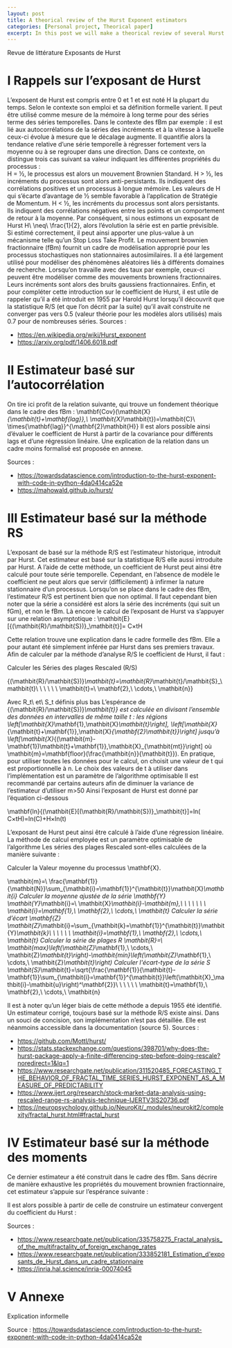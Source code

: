 ```yaml
---
layout: post
title: A theorical review of the Hurst Exponent estimators 
categories: [Personal project, Theorical paper]
excerpt: In this post we will make a theorical review of several Hurst exponent estimators from the litterature.
---
```


Revue de littérature
Exposants de Hurst

# I Rappels sur l’exposant de Hurst 

L’exposent de Hurst est compris entre 0 et 1 et est noté H la plupart du temps. Selon le contexte son emploi et sa définition formelle varient. Il peut être utilisé comme mesure de la mémoire à long terme pour des séries terme des séries temporelles. Dans le contexte des fBm par exemple : il est lié aux autocorrélations de la séries des incréments et à la vitesse à laquelle ceux-ci évolue à mesure que le décalage augmente. Il quantifie alors la tendance relative d’une série temporelle à régresser fortement vers la moyenne ou à se regrouper dans une direction. Dans ce contexte, on distingue trois cas suivant sa valeur indiquant les différentes propriétés du processus :	
	H = ½, le processus est alors un mouvement Brownien Standard.
	H > ½, les incréments du processus sont alors anti-persistants. Ils indiquent des corrélations positives et un processus à longue mémoire. Les valeurs de H qui s’écarte d’avantage de ½ semble favorable à l’application de Stratégie de Momentum.
	H < ½, les incréments du processus sont alors persistants. Ils indiquent des corrélations négatives entre les points et un comportement de retour à la moyenne.
Par conséquent, si nous estimons un exposant de Hurst H\ \neq\ \frac{1}{2}, alors l’évolution la série est en partie prévisible. Si estimé correctement, il peut ainsi apporter une plus-value à un mécanisme telle qu’un Stop Loss Take Profit. 
Le mouvement brownien fractionnaire (fBm) fournit un cadre de modélisation approprié pour les processus stochastiques non stationnaires autosimilaires. Il a été largement utilisé pour modéliser des phénomènes aléatoires liés à différents domaines de recherche. Lorsqu’on travaille avec des taux par exemple, ceux-ci peuvent être modéliser comme des mouvements browniens fractionnaires. Leurs incréments sont alors des bruits gaussiens fractionnaires.
Enfin, et pour compléter cette introduction sur le coefficient de Hurst, il est utile de rappeler qu’il a été introduit en 1955 par Harold Hurst lorsqu’il découvrit que la statistique R/S (et que l’on décrit par la suite) qu’il avait construite ne converger pas vers 0.5 (valeur théorie pour les modèles alors utilisés) mais 0.7 pour de nombreuses séries.
Sources : 

- https://en.wikipedia.org/wiki/Hurst_exponent
- https://arxiv.org/pdf/1406.6018.pdf

# II Estimateur basé sur l’autocorrélation 

On tire ici profit de la relation suivante, qui trouve un fondement théorique dans le cadre des fBm :
\mathbf{Cov}(\mathbit{X}_{\mathbit{t}+\mathbf{lag}},\ \mathbit{X}_\mathbit{t})=\mathbit{C}\ \times{\mathbf{lag}}^{\mathbf{2}\mathbit{H}}
Il est alors possible ainsi d’évaluer le coefficient de Hurst à partir de la covariance pour différents lags et d’une régression linéaire.
Une explication de la relation dans un cadre moins formalisé est proposée en annexe. 

Sources : 

- https://towardsdatascience.com/introduction-to-the-hurst-exponent-with-code-in-python-4da0414ca52e
- https://mahowald.github.io/hurst/

# III Estimateur basé sur la méthode RS 

L’exposant de basé sur la méthode R/S est l’estimateur historique, introduit par Hurst. Cet estimateur est basé sur la statistique R/S elle aussi introduite par Hurst. A l’aide de cette méthode, un coefficient de Hurst peut ainsi être calculé pour toute série temporelle. Cependant, en l’absence de modèle le coefficient ne peut alors que servir (difficilement) à infirmer la nature stationnaire d’un processus. Lorsqu’on se place dans le cadre des fBm, l’estimateur R/S est pertinent bien que non optimal. Il faut cependant bien noter que la série a considéré est alors la série des incréments (qui suit un fGm), et non le fBm.
Là encore le calcul de l’exposant de Hurst va s’appuyer sur une relation asymptotique :
\mathbit{E}[{(\mathbit{R}/\mathbit{S})}_\mathbit{t}]= C×tH

Cette relation trouve une explication dans le cadre formelle des fBm. Elle a pour autant été simplement inférée par Hurst dans ses premiers travaux.
Afin de calculer par la méthode d’analyse R/S le coefficient de Hurst, il faut :

Calculer les Séries des plages Rescaled (R/S)

{(\mathbit{R}/\mathbit{S})}_\mathbit{t}=\mathbit{R}_\mathbit{t}/\mathbit{S}_\mathbit{t}\ \ \ \ \ \ \mathbit{t}=\ \mathbf{2},\ \cdots,\ \mathbit{n}}

Avec R_t\ et\ S_t définis plus bas
L’espérance de {(\mathbit{R}/\mathbit{S})}_\mathbit{t}}
est calculée en divisant l’ensemble des données en intervalles de même taille t : les régions 
\left[\mathbit{X}_\mathbf{1},\mathbit{X}_\mathbit{t}\right], \left[\mathbit{X}_{\mathbit{t}+\mathbf{1}},\mathbit{X}_{\mathbf{2}\mathbit{t}}\right] jusqu’à \left[\mathbit{X}_{(\mathbit{m}-\mathbf{1})\mathbit{t}+\mathbf{1}},\mathbit{X}_{\mathbit{mt}}\right] où \mathbit{m}=\mathbf{floor}(\frac{\mathbit{n}}{\mathbit{t}}).
En pratique, pour utiliser toutes les données pour le calcul, on choisit une valeur de t qui est proportionnelle à n.
Le choix des valeurs de t à utiliser dans l’implémentation est un paramètre de l’algorithme optimisable
Il est recommandé par certains auteurs afin de diminuer la variance de l’estimateur d’utiliser m>50
Ainsi l’exposant de Hurst est donné par l’équation ci-dessous 

\mathbf{ln}{(\mathbit{E}[(\mathbit{R}/\mathbit{S})}_\mathbit{t}]=ln( C×tH)=ln(C)+H×ln(t)

L’exposant de Hurst peut ainsi être calculé à l’aide d’une régression linéaire. 
La méthode de calcul employée est un paramètre optimisable de l’algorithme
Les séries des plages Rescaled sont-elles calculées de la manière suivante : 

Calculer la Valeur moyenne du processus \mathbf{X}.

\mathbit{m}=\ \frac{\mathbf{1}}{\mathbit{N}}\sum_{\mathbit{i}=\mathbf{1}}^{\mathbit{t}}\mathbit{X}_\mathbit{i}
	Calculer la moyenne ajustée de la série \mathbf{Y}
\mathbit{Y}_\mathbit{i}=\ \mathbit{X}_\mathbit{i}-\mathbit{m},\ \ \ \ \ \ \ \mathbit{i}=\mathbf{1},\ \mathbf{2},\ \cdots,\ \mathbit{t}
	Calculer la série d’écart \mathbf{Z}
\mathbit{Z}_\mathbit{i}=\sum_{\mathbit{k}=\mathbf{1}}^{\mathbit{t}}\mathbit{Y}_\mathbit{k}\ \ \ \ \ \ \mathbit{i}=\mathbf{1},\ \mathbf{2},\ \cdots,\ \mathbit{t}
	Calculer la série de plages R
\mathbit{R}=\ \mathbit{max}\left(\mathbit{Z}_\mathbf{1},\ \cdots,\ \mathbit{Z}_\mathbit{t}\right)-\mathbit{min}\left(\mathbit{Z}_\mathbf{1},\ \cdots,\ \mathbit{Z}_\mathbit{t}\right)
	Calculer l'écart-type de la série S
\mathbit{S}_\mathbit{t}=\sqrt{\frac{\mathbf{1}}{\mathbit{t}-\mathbf{1}}\sum_{\mathbit{i}=\mathbf{1}}^{\mathbit{t}}\left(\mathbit{X}_\mathbit{i}-\mathbit{u}\right)^\mathbf{2}}\ \ \ \ \ \ \mathbit{t}=\mathbf{1},\ \mathbf{2},\ \cdots,\ \mathbit{n}

Il est à noter qu’un léger biais de cette méthode a depuis 1955 été identifié. Un estimateur corrigé, toujours basé sur la méthode R/S existe ainsi. Dans un souci de concision, son implémentation n’est pas détaillée. Elle est néanmoins accessible dans la documentation (source 5).
Sources : 

- https://github.com/Mottl/hurst/
- https://stats.stackexchange.com/questions/398701/why-does-the-hurst-package-apply-a-finite-differencing-step-before-doing-rescale?noredirect=1&lq=1
- https://www.researchgate.net/publication/311520485_FORECASTING_THE_BEHAVIOR_OF_FRACTAL_TIME_SERIES_HURST_EXPONENT_AS_A_MEASURE_OF_PREDICTABILITY
- https://www.ijert.org/research/stock-market-data-analysis-using-rescaled-range-rs-analysis-technique-IJERTV3IS20736.pdf
- https://neuropsychology.github.io/NeuroKit/_modules/neurokit2/complexity/fractal_hurst.html#fractal_hurst

# IV Estimateur basé sur la méthode des moments 

Ce dernier estimateur a été construit dans le cadre des fBm. Sans décrire de manière exhaustive les propriétés du mouvement brownien fractionnaire, cet estimateur s’appuie sur l’espérance suivante :
  
Il est alors possible à partir de celle de construire un estimateur convergent du coefficient du Hurst : 
 
Sources : 

- https://www.researchgate.net/publication/335758275_Fractal_analysis_of_the_multifractality_of_foreign_exchange_rates
- https://www.researchgate.net/publication/333852181_Estimation_d'exposants_de_Hurst_dans_un_cadre_stationnaire
- https://inria.hal.science/inria-00074045

# V Annexe 

Explication informelle
 



Source : https://towardsdatascience.com/introduction-to-the-hurst-exponent-with-code-in-python-4da0414ca52e


